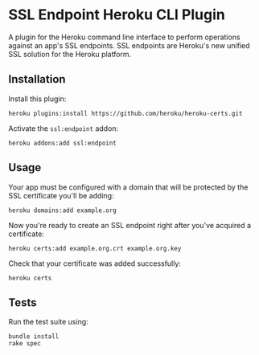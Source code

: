 SSL Endpoint Heroku CLI Plugin
==============================

A plugin for the Heroku command line interface to perform operations against an app's SSL endpoints. SSL endpoints are Heroku's new unified SSL solution for the Heroku platform.

Installation
------------

Install this plugin:

    heroku plugins:install https://github.com/heroku/heroku-certs.git

Activate the `ssl:endpoint` addon:

    heroku addons:add ssl:endpoint

Usage
-----

Your app must be configured with a domain that will be protected by the SSL certificate you'll be adding:

    heroku domains:add example.org

Now you're ready to create an SSL endpoint right after you've acquired a certificate:

    heroku certs:add example.org.crt example.org.key

Check that your certificate was added successfully:

    heroku certs

Tests
-----

Run the test suite using:

    bundle install
    rake spec
